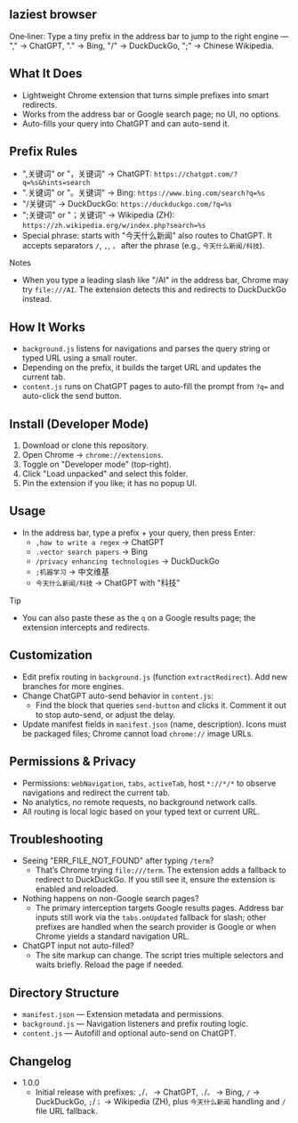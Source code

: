 ## laziest browser

One‑liner: Type a tiny prefix in the address bar to jump to the right engine — "," → ChatGPT, "." → Bing, "/" → DuckDuckGo, ";" → Chinese Wikipedia.

## What It Does
- Lightweight Chrome extension that turns simple prefixes into smart redirects.
- Works from the address bar or Google search page; no UI, no options.
- Auto-fills your query into ChatGPT and can auto-send it.

## Prefix Rules
- ",关键词" or "，关键词" → ChatGPT: `https://chatgpt.com/?q=%s&hints=search`
- ".关键词" or "。关键词" → Bing: `https://www.bing.com/search?q=%s`
- "/关键词" → DuckDuckGo: `https://duckduckgo.com/?q=%s`
- ";关键词" or "；关键词" → Wikipedia (ZH): `https://zh.wikipedia.org/w/index.php?search=%s`
- Special phrase: starts with "今天什么新闻" also routes to ChatGPT. It accepts separators `/`, `,`, `，` after the phrase (e.g., `今天什么新闻/科技`).

Notes
- When you type a leading slash like "/AI" in the address bar, Chrome may try `file:///AI`. The extension detects this and redirects to DuckDuckGo instead.

## How It Works
- `background.js` listens for navigations and parses the query string or typed URL using a small router.
- Depending on the prefix, it builds the target URL and updates the current tab.
- `content.js` runs on ChatGPT pages to auto-fill the prompt from `?q=` and auto-click the send button.

## Install (Developer Mode)
1. Download or clone this repository.
2. Open Chrome → `chrome://extensions`.
3. Toggle on "Developer mode" (top-right).
4. Click "Load unpacked" and select this folder.
5. Pin the extension if you like; it has no popup UI.

## Usage
- In the address bar, type a prefix + your query, then press Enter:
  - `,how to write a regex` → ChatGPT
  - `.vector search papers` → Bing
  - `/privacy enhancing technologies` → DuckDuckGo
  - `;机器学习` → 中文维基
  - `今天什么新闻/科技` → ChatGPT with "科技"

Tip
- You can also paste these as the `q` on a Google results page; the extension intercepts and redirects.

## Customization
- Edit prefix routing in `background.js` (function `extractRedirect`). Add new branches for more engines.
- Change ChatGPT auto-send behavior in `content.js`:
  - Find the block that queries `send-button` and clicks it. Comment it out to stop auto-send, or adjust the delay.
- Update manifest fields in `manifest.json` (name, description). Icons must be packaged files; Chrome cannot load `chrome://` image URLs.

## Permissions & Privacy
- Permissions: `webNavigation`, `tabs`, `activeTab`, host `*://*/*` to observe navigations and redirect the current tab.
- No analytics, no remote requests, no background network calls.
- All routing is local logic based on your typed text or current URL.

## Troubleshooting
- Seeing "ERR_FILE_NOT_FOUND" after typing `/term`?
  - That’s Chrome trying `file:///term`. The extension adds a fallback to redirect to DuckDuckGo. If you still see it, ensure the extension is enabled and reloaded.
- Nothing happens on non-Google search pages?
  - The primary interception targets Google results pages. Address bar inputs still work via the `tabs.onUpdated` fallback for slash; other prefixes are handled when the search provider is Google or when Chrome yields a standard navigation URL.
- ChatGPT input not auto-filled?
  - The site markup can change. The script tries multiple selectors and waits briefly. Reload the page if needed.

## Directory Structure
- `manifest.json` — Extension metadata and permissions.
- `background.js` — Navigation listeners and prefix routing logic.
- `content.js` — Autofill and optional auto-send on ChatGPT.

## Changelog
- 1.0.0
  - Initial release with prefixes: `,`/`，` → ChatGPT, `.`/`。` → Bing, `/` → DuckDuckGo, `;`/`；` → Wikipedia (ZH), plus `今天什么新闻` handling and `/` file URL fallback.

